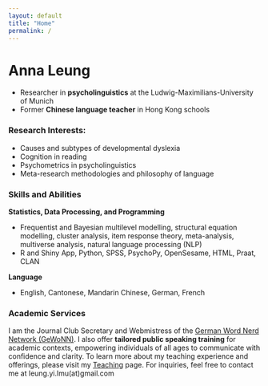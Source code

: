 ```yaml
---
layout: default
title: "Home"
permalink: /
---
```


# Anna Leung
- Researcher in **psycholinguistics** at the Ludwig-Maximilians-University of Munich
- Former **Chinese language teacher** in Hong Kong schools

### Research Interests:
- Causes and subtypes of developmental dyslexia
- Cognition in reading
- Psychometrics in psycholinguistics
- Meta-research methodologies and philosophy of language

### Skills and Abilities
**Statistics, Data Processing, and Programming**
- Frequentist and Bayesian multilevel modelling, structural equation modelling, cluster analysis, item response theory, meta-analysis, multiverse analysis, natural language processing (NLP)
- R and Shiny App, Python, SPSS, PsychoPy, OpenSesame, HTML, Praat, CLAN

**Language**
- English, Cantonese, Mandarin Chinese, German, French

### Academic Services
I am the Journal Club Secretary and Webmistress of the [German Word Nerd Network (GeWoNN)](https://sites.google.com/view/gewonn/home). I also offer **tailored public speaking training** for academic contexts, empowering individuals of all ages to communicate with confidence and clarity. To learn more about my teaching experience and offerings, please visit my [Teaching](https://msleungyi.github.io/mywebsite/teaching/) page. For inquiries, feel free to contact me at leung.yi.lmu(at)gmail.com
